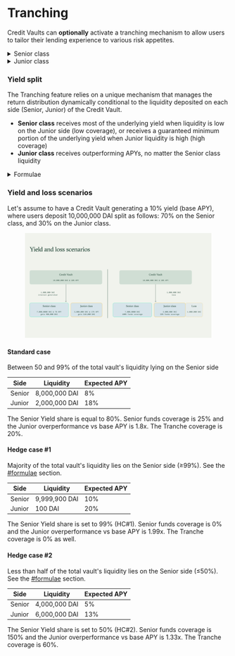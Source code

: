 # Tranching

Credit Vaults can **optionally** activate a tranching mechanism to allow users to tailor their lending experience to various risk appetites.

<details>

<summary>Senior class</summary>

This class offers **intrinsic protection on funds**, given by Junior deposits. \
Senior Tranche LPs intrinsically **have a first lien on the underlying assets**, i.e., they are first in line to be repaid in case of default (hack or loss of funds).

</details>

<details>

<summary>Junior class</summary>

This class offers a **greater yield** by dragging more exposure to the underlying yield.\
Junior Tranche LPs have a second lien or no lien at all in case of default (hack or loss of funds).

The Junior class is designed to receive a higher share of yield compared to the Senior one, to proportionally compensate for the higher risk taken.

</details>

### Yield split

The Tranching feature relies on a unique mechanism that manages the return distribution dynamically conditional to the liquidity deposited on each side (Senior, Junior) of the Credit Vault.

* **Senior class** receives most of the underlying yield when liquidity is low on the Junior side (low coverage), or receives a guaranteed minimum portion of the underlying yield when Junior liquidity is high (high coverage)
* **Junior class** receives outperforming APYs, no matter the Senior class liquidity

<details>

<summary>Formulae</summary>

#### Liquidity ratios <a href="#liquidity-ratios" id="liquidity-ratios"></a>

First, we define the Senior and Junior TVL ratios as

$$\text{TVL ratio}_{Sr} = \frac{\text{Liquidity}_{Senior}}{\text{Liquidity}_{Senior + Junior}}$$

$$\text{TVL ratio}_{Jr} = \frac{\text{Liquidity}_{Junior}}{\text{Liquidity}_{Senior + Junior}}$$

#### Senior and Junior yields <a href="#senior-and-junior-yields" id="senior-and-junior-yields"></a>

The Senior return can be calculated as

$$\text{APY}_{Sr} = \text{Base APY} \times \text{Yield share}_{Sr} \qquad \tag{1}$$

where the _Base APY_ is the underlying Tranches yield and the _Yield share_ of the Senior side is a piecewise function conditional to the liquidity on the Senior tranche.

$$\text{Yield share}_{Sr} =      \begin{dcases}         99\% & \text{if } \text{TVL ratio}_{Sr} \geq 99\%  \\         \\          \dfrac{\text{Liquidity}_{Senior}}{\text{Liquidity}_{Senior + Junior}} & \text{if } \text{TVL ratio}_{Sr} > 50\%  \\         \\         50\% & \text{if } \text{TVL ratio}_{Sr} \leq 50\%  \\     \end{dcases}$$

The Junior return can be calculated as

$$\text{APY}_{Jr} = \frac{(\text{Base APY} - \text{APY}_{Sr}) \times \text{TVL ratio}_{Sr}}{\text{TVL ratio}_{Jr}} + \text{Base APY} \qquad \tag{2}$$

When Senior liquidity represents 50-99% of the funds in the Tranche, we use Equation (1) to compute the Yield share of the Senior side.&#x20;

Alternatively, we use some fixed percentages. There are two **hedge cases**:

1. The majority of the vault's liquidity lying on the Senior side (more than 99%)
2. Less than half of the vault's liquidity lying on the Senior side (less than 50%)

$$\text{Yield share}_{Sr} =      \begin{dcases}         99\% & \text{if } \dfrac{\text{Liquidity}_{Senior}}{\text{Liquidity}_{Senior + Junior}} \geq 99\%  \\         \\         50\% & \text{if } \dfrac{\text{Liquidity}_{Senior}}{\text{Liquidity}_{Senior + Junior}} \leq 50\%  \\     \end{dcases}$$

In the first case, we set the Yield share of the Senior class equal to 99% while in the second case, we set it equal to 50%. These two hedge cases link to the principle that

> * **Senior class** receives most of the underlying yield when liquidity is low on the Junior side (low coverage), or receives a guaranteed minimum portion of the underlying yield when Junior liquidity is high (high coverage)
> * **Junior class** receives outperforming APYs, no matter the Senior class liquidity

The _guaranteed minimum portion_, aka the _Yield share_ of the Senior Tranches, has been set to half the _Base APY_ (see HC#2) when the Senior liquidity is smaller than the Junior one.

#### Senior coverage and Junior overperformance <a href="#senior-coverage-and-junior-overperformance" id="senior-coverage-and-junior-overperformance"></a>

The formulas of the Senior coverage provided by the Junior counterparty and the Junior boosted yield vs the underlying return are

$$\text{Coverage}_{Sr} = \frac{\text{Liquidity}_{Junior}}{\text{Liquidity}_{Senior}}$$

$$\text{Overperformance}_{Jr} = \frac{\text{APY}_{Jr}}{\text{Base APY}}$$

The Senior coverage should not be confused with the overall Tranche coverage that is computed in proportion to the whole tranche TVL

$$\text{Tranche coverage} = \frac{\text{Liquidity}_{Junior}}{\text{Liquidity}_{Tranche}}$$

</details>

### Yield and loss scenarios <a href="#liquidity-ratios" id="liquidity-ratios"></a>

Let's assume to have a Credit Vault generating a 10% yield (base APY), where users deposit 10,000,000 DAI split as follows: 70% on the Senior class, and 30% on the Junior class.

<figure><img src="../../.gitbook/assets/Docs_credit_vault_tranching_yield_loss.png" alt=""><figcaption></figcaption></figure>

#### **Standard case**

Between 50 and 99% of the total vault's liquidity lying on the Senior side

| Side   | Liquidity     | Expected APY |
| ------ | ------------- | ------------ |
| Senior | 8,000,000 DAI |  8%          |
| Junior | 2,000,000 DAI | 18%          |

The Senior Yield share is equal to 80%. Senior funds coverage is 25% and the Junior overperformance vs base APY is 1.8x. The Tranche coverage is 20%.&#x20;

#### **Hedge case #1**

Majority of the total vault's liquidity lies on the Senior side (≥99%). See the [#formulae](tranching.md#formulae "mention") section.&#x20;

| Side   | Liquidity     | Expected APY |
| ------ | ------------- | ------------ |
| Senior | 9,999,900 DAI | 10%          |
| Junior | 100 DAI       | 20%          |

The Senior Yield share is set to 99% (HC#1). Senior funds coverage is 0% and the Junior overperformance vs base APY is 1.99x. The Tranche coverage is 0% as well.

#### **Hedge case #2**

Less than half of the total vault's liquidity lies on the Senior side (≤50%). See the [#formulae](tranching.md#formulae "mention") section.&#x20;

| Side    | Liquidity     | Expected APY |
| ------- | ------------- | ------------ |
| Senior  | 4,000,000 DAI |  5%          |
| Junior  | 6,000,000 DAI | 13%          |

The Senior Yield share is set to 50% (HC#2). Senior funds coverage is 150% and the Junior overperformance vs base APY is 1.33x. The Tranche coverage is 60%.
